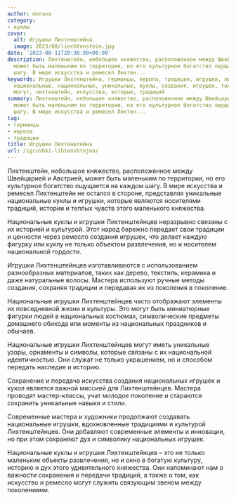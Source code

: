 ```yaml
---
author: morava
category:
- куклы
cover:
  alt: Игрушки Лихтенштейна
  image: 2023/08/liechtenstein.jpg
date: '2023-08-11T20:30:00+00:00'
description: Лихтенштейн, небольшое княжество, расположенное между Швейцарией и Австрией,
  может быть маленьким по территории, но его культурное богатство ощущается на каждом
  шагу. В мире искусства и ремесел Лихтен...
keywords: Игрушки Лихтенштейна, германцы, европа, традиции, игрушки, лихтенштейнцев,
  национальные, национальных, уникальные, куклы, создания, игрушек, только, мастера,
  могут, лихтенштейн, искусства, которые, традиций
summary: Лихтенштейн, небольшое княжество, расположенное между Швейцарией и Австрией,
  может быть маленьким по территории, но его культурное богатство ощущается на каждом
  шагу. В мире искусства и ремесел Лихтен...
tag:
- германцы
- европа
- традиции
title: Игрушки Лихтенштейна
url: /igrushki-lihtenshtejna/
---
```


Лихтенштейн, небольшое княжество, расположенное между Швейцарией и Австрией, может быть маленьким по территории, но его культурное богатство ощущается на каждом шагу. В мире искусства и ремесел Лихтенштейн не остался в стороне, представляя уникальные национальные куклы и игрушки, которые являются носителями традиций, истории и теплых чувств этого маленького княжества.

Национальные куклы и игрушки Лихтенштейнцев неразрывно связаны с их историей и культурой. Этот народ бережно передает свои традиции и ценности через ремесло создания игрушек, что делает каждую фигурку или куклу не только объектом развлечения, но и носителем национальной гордости.

Игрушки Лихтенштейнцев изготавливаются с использованием разнообразных материалов, таких как дерево, текстиль, керамика и даже натуральные волосы. Мастера используют ручные методы создания, сохраняя традиции и передавая их из поколения в поколение.

Национальные игрушки Лихтенштейнцев часто отображают элементы их повседневной жизни и культуры. Это могут быть миниатюрные фигурки людей в национальных костюмах, символические предметы домашнего обихода или моменты из национальных праздников и обычаев.

Национальные игрушки Лихтенштейнцев могут иметь уникальные узоры, орнаменты и символы, которые связаны с их национальной идентичностью. Они служат не только украшением, но и способом передать наследие и историю.

Сохранение и передача искусства создания национальных игрушек и кукол является важной миссией для Лихтенштейнцев. Мастера проводят мастер-классы, учат молодое поколение и стараются сохранить уникальные навыки и стили.

Современные мастера и художники продолжают создавать национальные игрушки, вдохновленные традициями и культурой Лихтенштейнцев. Они добавляют современные элементы и инновации, но при этом сохраняют дух и символику национальных игрушек.

Национальные куклы и игрушки Лихтенштейнцев – это не только маленькие объекты развлечения, но и окно в богатую культуру, историю и дух этого удивительного княжества. Они напоминают нам о важности сохранения и передачи традиций, а также о том, как искусство и ремесло могут служить связующим звеном между поколениями.